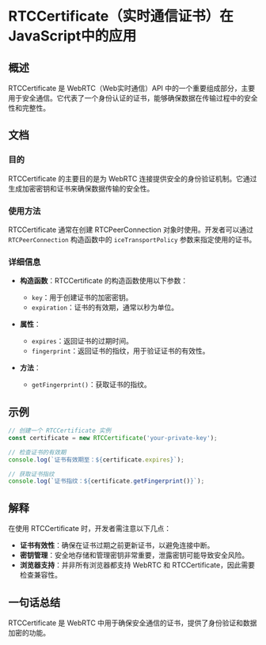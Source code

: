 <!--
Meta Description: # RTCCertificate（实时通信证书）在JavaScript中的应用 ## 概述 RTCCertificate 是 WebRTC（Web实时通信）API 中的一个重要组成部分，主要用于安全通信。它代表了一个身份认证的证书，能够确保数据在传输过程中的安全性和完整性。 ## 文档 ### 目的...
Meta Keywords: rtccertificate, webrtc, certificate, rtcpeerconnection, key
-->

# RTCCertificate（实时通信证书）在JavaScript中的应用

## 概述
RTCCertificate 是 WebRTC（Web实时通信）API 中的一个重要组成部分，主要用于安全通信。它代表了一个身份认证的证书，能够确保数据在传输过程中的安全性和完整性。

## 文档
### 目的
RTCCertificate 的主要目的是为 WebRTC 连接提供安全的身份验证机制。它通过生成加密密钥和证书来确保数据传输的安全性。

### 使用方法
RTCCertificate 通常在创建 RTCPeerConnection 对象时使用。开发者可以通过 `RTCPeerConnection` 构造函数中的 `iceTransportPolicy` 参数来指定使用的证书。

### 详细信息
- **构造函数**：RTCCertificate 的构造函数使用以下参数：
  - `key`：用于创建证书的加密密钥。
  - `expiration`：证书的有效期，通常以秒为单位。

- **属性**：
  - `expires`：返回证书的过期时间。
  - `fingerprint`：返回证书的指纹，用于验证证书的有效性。

- **方法**：
  - `getFingerprint()`：获取证书的指纹。

## 示例
```javascript
// 创建一个 RTCCertificate 实例
const certificate = new RTCCertificate('your-private-key');

// 检查证书的有效期
console.log(`证书有效期至：${certificate.expires}`);

// 获取证书指纹
console.log(`证书指纹：${certificate.getFingerprint()}`);
```

## 解释
在使用 RTCCertificate 时，开发者需注意以下几点：
- **证书有效性**：确保在证书过期之前更新证书，以避免连接中断。
- **密钥管理**：安全地存储和管理密钥非常重要，泄露密钥可能导致安全风险。
- **浏览器支持**：并非所有浏览器都支持 WebRTC 和 RTCCertificate，因此需要检查兼容性。

## 一句话总结
RTCCertificate 是 WebRTC 中用于确保安全通信的证书，提供了身份验证和数据加密的功能。